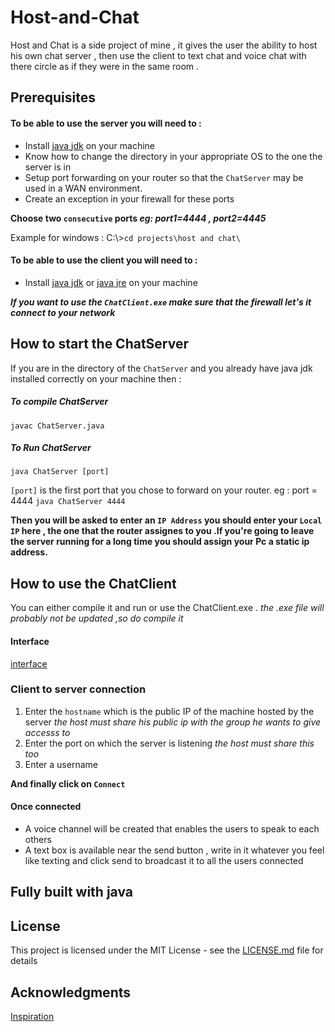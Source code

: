 # Host-and-Chat
Host and Chat is a side project of mine , it gives the user the ability to host his own chat server , then use the client to text chat and voice chat with there circle as if they were in the same room .
## Prerequisites
#### To be able to use the server you will need to :
* Install [java jdk](https://www.oracle.com/technetwork/java/javase/downloads/index.html) on your machine 
* Know how to change the directory in your appropriate OS to the one the server is in
* Setup port forwarding on your router so that the `ChatServer` may  be used in a WAN environment.
* Create an exception in your firewall for these ports

**Choose two `consecutive` ports _eg: port1=4444 , port2=4445_**

Example for windows : 
C:\\>`cd projects\host and chat\`
#### To be able to use the client you will need to :
* Install [java jdk](https://www.oracle.com/technetwork/java/javase/downloads/index.html) or [java jre](https://www.java.com/en/download/win10.jsp) on your machine 

***If you want to use the `ChatClient.exe` make sure that the firewall let's it connect to your network***

## How to start the ChatServer
If you are in the directory of the `ChatServer` and you already have java jdk installed correctly on your machine then :

##### To compile ChatServer
```
javac ChatServer.java
```
##### To Run ChatServer
```
java ChatServer [port]
```
`[port]` is the first port that you chose to forward on your router. eg : port = 4444 `java ChatServer 4444`

**Then you will be asked to enter an `IP Address` you should enter your `Local IP` here , the one that the router assignes to you .If you're going to leave the server running for a long time you should assign your Pc a static ip address.**

## How to use the ChatClient
You can either compile it and run or use the ChatClient.exe . *the .exe file will probably not be updated ,so do compile it*

#### Interface

[interface](screenshots/int1)

### Client to server connection
1. Enter the `hostname` which is the public IP of the machine hosted by the server *the host must share his public ip with the group he wants to give accesss to*
2. Enter the port on which the server is listening *the host must share this too*
3. Enter a username

**And finally click on `Connect`**

#### Once connected 
* A voice channel will be created that enables the users to speak to each others
* A text box is available near the send button , write in it whatever you feel like texting and click send to broadcast it to all the users connected

## Fully built with java
## License
This project is licensed under the MIT License - see the [LICENSE.md](LICENSE.md) file for details

## Acknowledgments
[Inspiration](https://github.com/adolfintel/voicechat)
